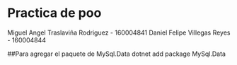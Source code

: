 # Practica de poo

Miguel Angel Traslaviña Rodriguez - 160004841
Daniel Felipe Villegas Reyes - 160004844


##Para agregar el paquete de MySql.Data
dotnet add package MySql.Data
